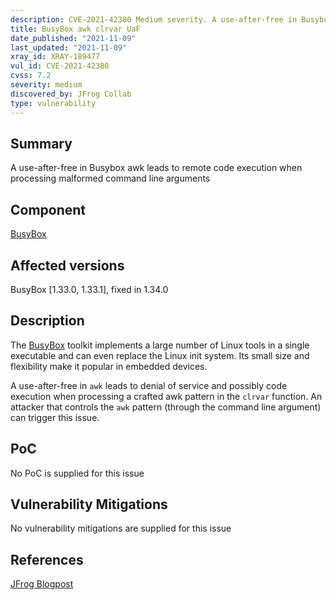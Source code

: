 ```yaml
---
description: CVE-2021-42380 Medium severity. A use-after-free in Busybox awk leads to remote code execution when processing malformed command line arguments
title: BusyBox awk clrvar UaF
date_published: "2021-11-09"
last_updated: "2021-11-09"
xray_id: XRAY-189477
vul_id: CVE-2021-42380
cvss: 7.2
severity: medium
discovered_by: JFrog Collab
type: vulnerability
---
```

## Summary
A use-after-free in Busybox awk leads to remote code execution when processing malformed command line arguments

## Component

[BusyBox](https://busybox.net/)

## Affected versions

BusyBox [1.33.0, 1.33.1], fixed in 1.34.0

## Description

The [BusyBox](https://busybox.net/) toolkit implements a large number of Linux tools in a single executable and can even replace the Linux init system. Its small size and flexibility make it popular in embedded devices.

A use-after-free in `awk` leads to denial of service and possibly code execution when processing a crafted awk pattern in the `clrvar` function.
An attacker that controls the `awk` pattern (through the command line argument) can trigger this issue.

## PoC

No PoC is supplied for this issue

## Vulnerability Mitigations

No vulnerability mitigations are supplied for this issue

## References

[JFrog Blogpost](https://jfrog.com/blog/unboxing-busybox-14-new-vulnerabilities-uncovered-by-claroty-and-jfrog/)

